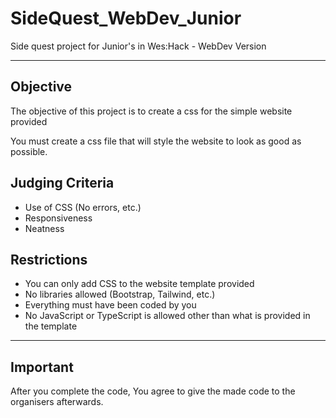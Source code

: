 # SideQuest_WebDev_Junior
Side quest project for Junior's in Wes:Hack - WebDev Version

---

## Objective

The objective of this project is to create a css for the simple website provided

You must create a css file that will style the website to look as good as possible.

## Judging Criteria

- Use of CSS (No errors, etc.)
- Responsiveness
- Neatness

## Restrictions

- You can only add CSS to the website template provided
- No libraries allowed (Bootstrap, Tailwind, etc.)
- Everything must have been coded by you
- No JavaScript or TypeScript is allowed other than what is provided in the template

---

## Important

After you complete the code, You agree to give the made code to the organisers afterwards.
